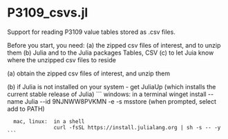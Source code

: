 # P3109_csvs.jl
Support for reading P3109 value tables stored as .csv files.

Before you start, you need:
   (a) the zipped csv files of interest, and to unzip them
   (b) Julia and to the Julia packages Tables, CSV
   (c) to let Juia know where the unzipped csv files to reside

(a) obtain the zipped csv files of interest, and unzip them

(b) if Julia is not installed on your system
    - get JuliaUp (which installs the current stable release of Julia)
    ```
      windows:     in a terminal
                   winget install --name Julia --id 9NJNWW8PVKMN -e -s msstore
                   (when prompted, select add to PATH)
                   
      mac, linux:  in a shell
                   curl -fsSL https://install.julialang.org | sh -s -- -y
    ```
    
